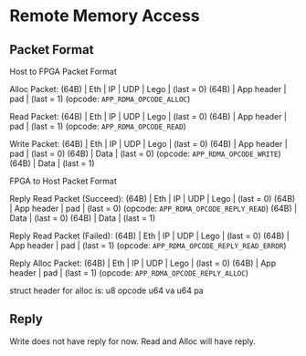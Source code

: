 # Remote Memory Access

## Packet Format

Host to FPGA Packet Format

Alloc Packet:
 (64B)      | Eth | IP | UDP | Lego | (last = 0)
 (64B)      | App header |    pad   | (last = 1) (opcode: `APP_RDMA_OPCODE_ALLOC`)

Read Packet:
 (64B)      | Eth | IP | UDP | Lego | (last = 0)
 (64B)      | App header |    pad   | (last = 1) (opcode: `APP_RDMA_OPCODE_READ`)

Write Packet:
 (64B)      | Eth | IP | UDP | Lego | (last = 0)
 (64B)      | App header |    pad   | (last = 0)
 (64B)      |          Data         | (last = 0) (opcode: `APP_RDMA_OPCODE_WRITE`)
 (64B)      |          Data         | (last = 1)

FPGA to Host Packet Format

Reply Read Packet (Succeed):
 (64B)      | Eth | IP | UDP | Lego | (last = 0)
 (64B)      | App header |    pad   | (last = 0) (opcode: `APP_RDMA_OPCODE_REPLY_READ`)
 (64B)      |          Data         | (last = 0)
 (64B)      |          Data         | (last = 1)

Reply Read Packet (Failed):
 (64B)      | Eth | IP | UDP | Lego | (last = 0)
 (64B)      | App header |    pad   | (last = 1) (opcode: `APP_RDMA_OPCODE_REPLY_READ_ERROR`)

Reply Alloc Packet:
 (64B)      | Eth | IP | UDP | Lego | (last = 0)
 (64B)      | App header |    pad   | (last = 1) (opcode: `APP_RDMA_OPCODE_REPLY_ALLOC`)

struct header for alloc is:
	u8	opcode
	u64	va
	u64	pa

## Reply

Write does not have reply for now.
Read and Alloc will have reply.
